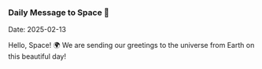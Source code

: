 ### Daily Message to Space 🌌
Date: 2025-02-13

Hello, Space! 🌍 We are sending our greetings to the universe from Earth on this beautiful day!

